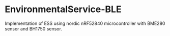 # EnvironmentalService-BLE
Implementation of ESS using nordic nRF52840 microcontroller with BME280 sensor and BH1750 sensor. 
